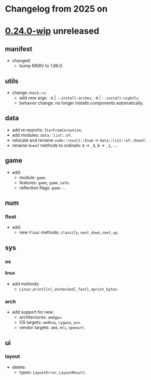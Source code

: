 # Changelog from 2025 on

[0.24.0-wip] unreleased
=======================

## manifest
- changed:
  - bump MSRV to 1.86.0.

## utils
- change `check.rs`:
  - add new args: `-A` | `--install-arches`, `-N` | `--install-nightly`
  - behavior change: no longer installs components automatically.

## data
- add re-exports: `IterFromCoroutine`.
- add modules: `data::list::of`.
- relocate and rename `code::result::Enum` → `data::list::of::Oneof`.
- rename `Oneof` methods to ordinals: `A` → `_0`, `B` → `_1`, ….

## game
- add:
  - module: `game`.
  - features: `game`, `game_safe`.
  - reflection flags: `game··`.

## num
### float
- add:
  - new `Float` methods: `classify`, `next_down`, `next_up`.

## sys
### os
#### linux
- add methods:
  - `Linux`: `print[ln]_unchecked[_fast]`, `eprint_bytes`.

### arch
- add support for new:
  - architectures: `amdgpu`.
  - OS targets: `amdhsa`, `cygwin`, `psx`.
  - vendor targets: `amd`, `mti`, `openwrt`.

## ui
### layout
- delete:
  - types: `LayoutError`, `LayoutResult`.

[0.24.0-wip]: https://github.com/andamira/devela/releases/tag/v0.23.0...HEAD
